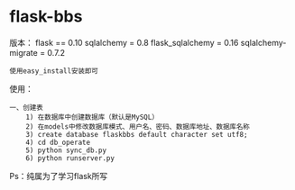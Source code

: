 flask-bbs
============



版本：
    flask == 0.10
    sqlalchemy = 0.8
    flask_sqlalchemy = 0.16
    sqlalchemy-migrate = 0.7.2

    使用easy_install安装即可


使用：
    
    一、创建表
        1) 在数据库中创建数据库（默认是MySQL） 
        2) 在models中修改数据库模式、用户名、密码、数据库地址、数据库名称
        3) create database flaskbbs default character set utf8;
        4) cd db_operate  
        5) python sync_db.py
        6) python runserver.py


Ps：纯属为了学习flask所写
